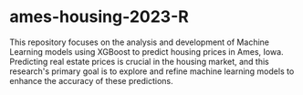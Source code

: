 # ames-housing-2023-R
This repository focuses on the analysis and development of Machine Learning models using XGBoost to predict housing prices in Ames, Iowa. Predicting real estate prices is crucial in the housing market, and this research's primary goal is to explore and refine machine learning models to enhance the accuracy of these predictions.
